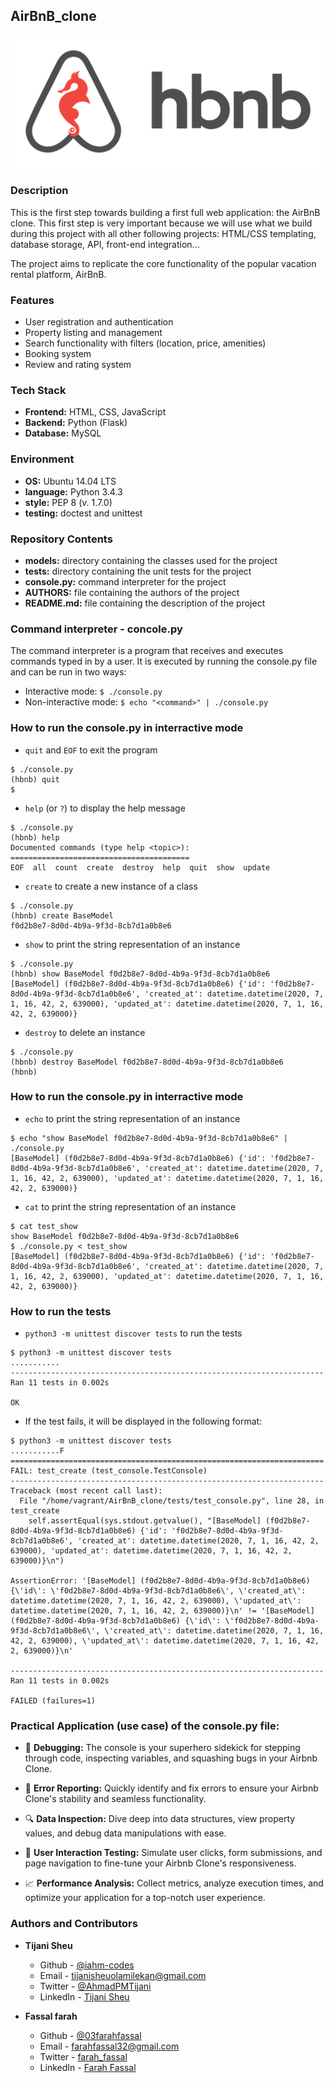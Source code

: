 ## AirBnB_clone
![AirBnB](./assets/AirBnB.png)

### Description
This is the first step towards building a first full web application: the AirBnB clone. This first step is very important because we will use what we build during this project with all other following projects: HTML/CSS templating, database storage, API, front-end integration...

The project aims to replicate the core functionality of the popular vacation rental platform, AirBnB.

### Features
* User registration and authentication
* Property listing and management
* Search functionality with filters (location, price, amenities)
* Booking system
* Review and rating system

### Tech Stack
* __Frontend:__ HTML, CSS, JavaScript
* __Backend:__ Python (Flask)
* __Database:__ MySQL

### Environment
* __OS:__ Ubuntu 14.04 LTS
* __language:__ Python 3.4.3
* __style:__ PEP 8 (v. 1.7.0)
* __testing:__ doctest and unittest

### Repository Contents
* __models:__ directory containing the classes used for the project
* __tests:__ directory containing the unit tests for the project
* __console.py:__ command interpreter for the project
* __AUTHORS:__ file containing the authors of the project
* __README.md:__ file containing the description of the project

### Command interpreter - concole.py
The command interpreter is a program that receives and executes commands typed in by a user. It is executed by running the console.py file and can be run in two ways:
* Interactive mode: `$ ./console.py`
* Non-interactive mode: `$ echo "<command>" | ./console.py`

### How to run the console.py in interractive mode
* `quit` and `EOF` to exit the program
```
$ ./console.py
(hbnb) quit
$
```

* `help` (or `?`) to display the help message
```
$ ./console.py
(hbnb) help
Documented commands (type help <topic>):
========================================
EOF  all  count  create  destroy  help  quit  show  update
```

* `create` to create a new instance of a class
```
$ ./console.py
(hbnb) create BaseModel
f0d2b8e7-8d0d-4b9a-9f3d-8cb7d1a0b8e6
```

* `show` to print the string representation of an instance
```
$ ./console.py
(hbnb) show BaseModel f0d2b8e7-8d0d-4b9a-9f3d-8cb7d1a0b8e6
[BaseModel] (f0d2b8e7-8d0d-4b9a-9f3d-8cb7d1a0b8e6) {'id': 'f0d2b8e7-8d0d-4b9a-9f3d-8cb7d1a0b8e6', 'created_at': datetime.datetime(2020, 7, 1, 16, 42, 2, 639000), 'updated_at': datetime.datetime(2020, 7, 1, 16, 42, 2, 639000)}
```

* `destroy` to delete an instance
```
$ ./console.py
(hbnb) destroy BaseModel f0d2b8e7-8d0d-4b9a-9f3d-8cb7d1a0b8e6
(hbnb)
```

### How to run the console.py in interractive mode
* `echo` to print the string representation of an instance
```
$ echo "show BaseModel f0d2b8e7-8d0d-4b9a-9f3d-8cb7d1a0b8e6" | ./console.py
[BaseModel] (f0d2b8e7-8d0d-4b9a-9f3d-8cb7d1a0b8e6) {'id': 'f0d2b8e7-8d0d-4b9a-9f3d-8cb7d1a0b8e6', 'created_at': datetime.datetime(2020, 7, 1, 16, 42, 2, 639000), 'updated_at': datetime.datetime(2020, 7, 1, 16, 42, 2, 639000)}
```

* `cat` to print the string representation of an instance
```
$ cat test_show
show BaseModel f0d2b8e7-8d0d-4b9a-9f3d-8cb7d1a0b8e6
$ ./console.py < test_show
[BaseModel] (f0d2b8e7-8d0d-4b9a-9f3d-8cb7d1a0b8e6) {'id': 'f0d2b8e7-8d0d-4b9a-9f3d-8cb7d1a0b8e6', 'created_at': datetime.datetime(2020, 7, 1, 16, 42, 2, 639000), 'updated_at': datetime.datetime(2020, 7, 1, 16, 42, 2, 639000)}
```

### How to run the tests
* `python3 -m unittest discover tests` to run the tests
```
$ python3 -m unittest discover tests
...........
----------------------------------------------------------------------
Ran 11 tests in 0.002s

OK
```
* If the test fails, it will be displayed in the following format:
```
$ python3 -m unittest discover tests
...........F
======================================================================
FAIL: test_create (test_console.TestConsole)
----------------------------------------------------------------------
Traceback (most recent call last):
  File "/home/vagrant/AirBnB_clone/tests/test_console.py", line 28, in test_create
    self.assertEqual(sys.stdout.getvalue(), "[BaseModel] (f0d2b8e7-8d0d-4b9a-9f3d-8cb7d1a0b8e6) {'id': 'f0d2b8e7-8d0d-4b9a-9f3d-8cb7d1a0b8e6', 'created_at': datetime.datetime(2020, 7, 1, 16, 42, 2, 639000), 'updated_at': datetime.datetime(2020, 7, 1, 16, 42, 2, 639000)}\n")

AssertionError: '[BaseModel] (f0d2b8e7-8d0d-4b9a-9f3d-8cb7d1a0b8e6) {\'id\': \'f0d2b8e7-8d0d-4b9a-9f3d-8cb7d1a0b8e6\', \'created_at\': datetime.datetime(2020, 7, 1, 16, 42, 2, 639000), \'updated_at\': datetime.datetime(2020, 7, 1, 16, 42, 2, 639000)}\n' != '[BaseModel] (f0d2b8e7-8d0d-4b9a-9f3d-8cb7d1a0b8e6) {\'id\': \'f0d2b8e7-8d0d-4b9a-9f3d-8cb7d1a0b8e6\', \'created_at\': datetime.datetime(2020, 7, 1, 16, 42, 2, 639000), \'updated_at\': datetime.datetime(2020, 7, 1, 16, 42, 2, 639000)}\n'

----------------------------------------------------------------------
Ran 11 tests in 0.002s

FAILED (failures=1)
```

### Practical Application (use case) of the console.py file:
* 🐛 __Debugging:__ The console is your superhero sidekick for stepping through code, inspecting variables, and squashing bugs in your Airbnb Clone.

* 🚨 __Error Reporting:__ Quickly identify and fix errors to ensure your Airbnb Clone's stability and seamless functionality.

* 🔍 __Data Inspection:__ Dive deep into data structures, view property values, and debug data manipulations with ease.

* 🔄 __User Interaction Testing:__ Simulate user clicks, form submissions, and page navigation to fine-tune your Airbnb Clone's responsiveness.

* 📈 __Performance Analysis:__ Collect metrics, analyze execution times, and optimize your application for a top-notch user experience.

### Authors and Contributors
* __Tijani Sheu__
    * Github - [@iahm-codes](https://www.github.com/iahm-codes)
    * Email - tijanisheuolamilekan@gmail.com
    * Twitter - [@AhmadPMTijani](https://twitter.com/AhmadPMTijani)
    * LinkedIn - [Tijani Sheu](https://www.linkedin.com/in/sheutijani/)

* __Fassal farah__
    * Github - [@03farahfassal](https://github.com/03farahfassal)
    * Email - farahfassal32@gmail.com
    * Twitter - [farah_fassal](https://twitter.com/farah_fassal)
    * LinkedIn - [Farah Fassal](https://www.linkedin.com/in/farah-fassal/)
